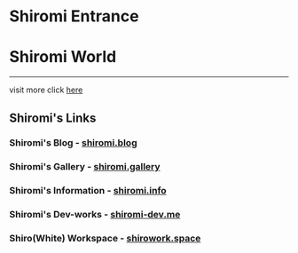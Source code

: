 # Shiromi Entrance
<h1>Shiromi World</h1>
<hr>
visit more click <a href="https://shiromi.world/" title="Shiromi's World">here</a>
<br>
<h2>Shiromi's Links</h2>
<h3>Shiromi's Blog - <a href="https://shiromi.blog/" title="Shiromi's Blog">shiromi.blog</a></h3>
<h3>Shiromi's Gallery - <a href="https://shiromi.gallery/" title="Shiromi's Gallery">shiromi.gallery</a></h3>
<h3>Shiromi's Information - <a href="https://shiromi.info/" title="Shiromi's Information">shiromi.info</a></h3>
<h3>Shiromi's Dev-works - <a href="https://shiromi-dev.me/" title="Shiromi's Dev-works">shiromi-dev.me</a></h3>
<h3>Shiro(White) Workspace - <a href="https://shirowork.space/" title="Shiro(White) Workspace">shirowork.space</a></h3>